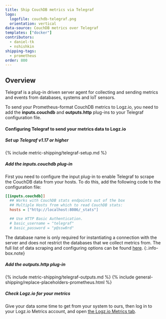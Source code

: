 ```yaml
---
title: Ship CouchDB metrics via Telegraf
logo:
  logofile: couchdb-telegraf.png
  orientation: vertical
data-source: CouchDB metrics over Telegraf
templates: ["docker"]
contributors:
  - daniel-tk
  - nshishkin
shipping-tags:  
  - prometheus
order: 800
---
```



## Overview

Telegraf is a plug-in driven server agent for collecting and sending metrics and events from databases, systems and IoT sensors.

To send your Prometheus-format CouchDB metrics to Logz.io, you need to add the **inputs.couchdb** and **outputs.http** plug-ins to your Telegraf configuration file.

#### Configuring Telegraf to send your metrics data to Logz.io

<div class="tasklist">

##### Set up Telegraf v1.17 or higher

{% include metric-shipping/telegraf-setup.md %}
 
##### Add the inputs.couchdb plug-in

First you need to configure the input plug-in to enable Telegraf to scrape the CouchDB data from your hosts. To do this, add the following code to the configuration file:


``` ini
[[inputs.couchdb]]
  ## Works with CouchDB stats endpoints out of the box
  ## Multiple Hosts from which to read CouchDB stats:
  hosts = ["http://localhost:8086/_stats"]

  ## Use HTTP Basic Authentication.
  # basic_username = "telegraf"
  # basic_password = "p@ssw0rd"
```

<!-- info-box-start:info -->
The database name is only required for instantiating a connection with the server and does not restrict the databases that we collect metrics from. The full list of data scraping and configuring options can be found [here](https://github.com/influxdata/telegraf/blob/release-1.18/plugins/inputs/couchdb/README.md).
{:.info-box.note}
<!-- info-box-end -->

##### Add the outputs.http plug-in

{% include metric-shipping/telegraf-outputs.md %}
{% include general-shipping/replace-placeholders-prometheus.html %}

##### Check Logz.io for your metrics

Give your data some time to get from your system to ours, then log in to your Logz.io Metrics account, and open [the Logz.io Metrics tab](https://app.logz.io/#/dashboard/metrics/).


</div>
